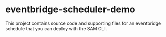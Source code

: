 # eventbridge-scheduler-demo

This project contains source code and supporting files for an eventbridge schedule that you can deploy with the SAM CLI. 

